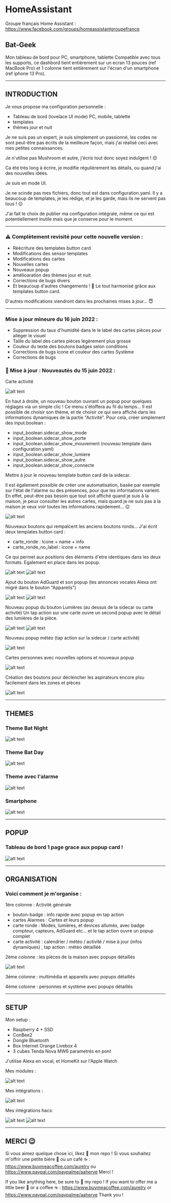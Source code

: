 # HomeAssistant

Groupe français Home Assistant : https://www.facebook.com/groups/homeassistantgroupefrance

## Bat-Geek 
Mon tableau de bord pour PC, smartphone, tablette
Compatible avec tous les supports, ce dashbord tient entièrement sur un ecran 13 pouces (ref MacBook Pro) et 1 colonne tient entièrement sur l'écran d'un smartphone (ref iphone 13 Pro). 

-----

## INTRODUCTION

Je vous propose ma configuration personnelle :
- Tableau de bord (lovelace UI mode) PC, mobile, tablette
- templates
- thèmes jour et nuit

Je ne suis pas un expert, je suis simplement un passionné, les codes ne sont peut-être pas écrits de la meilleure façon, mais j'ai réalisé ceci avec mes petites connaissances.

Je n'utilise pas Mushroom et autre, j'écris tout donc soyez indulgent ! 😊

Ca été très long à écrire, je modifie régulièrement les détails, ou quand j'ai des nouvelles idées. 

Je suis en mode UI.
 
Je ne scinde pas mes fichiers, donc tout est dans configuration.yaml. 
Il y a beaucoup de templates, je les rédige, et je les garde, mais ils ne servent pas tous ! 😉

J'ai fait le choix de publier ma configuration intégrale, même ce qui est potentiellement inutile mais que je conserve pour le moment. 

-----

### ⚠️ Complètement revisité pour cette nouvelle version : 

- Réécriture des templates button card  
- Modifications des sensor templates  
- Modifications des cartes  
- Nouvelles cartes  
- Nouveaux popup  
- amélioaration des thèmes jour et nuit 
- Corrections de bugs divers
- Et beaucoup d'autres changements ! 🤪
Le tout harmonisé grâce aux templates button card.

D'autres modifications viendront dans les prochaines mises à jour... 😇

-----
### Mise à jour mineure du 16 juin 2022 : 

- Suppression du taux d'humidité dans le le label des cartes pièces pour alléger le visuel 
- Taille du label des cartes pièces légèrement plus grosse 
- Couleur du texte des boutons badges selon conditions 
- Corrections de bugs icone et couleur des cartes Système 
- Corrections de bugs 

### 🎉 Mise à jour : Nouveautés du 15 juin 2022 : 

Carte activité 

![alt text](https://github.com/herveaurel/HomeAssistant/blob/main/Captures/carte_activite.jpg)

En haut à droite, un nouveau bouton ouvrant un popup pour quelques réglages via un simple clic ! Ce menu s'étoffera au fil du temps...
Il est possible de choisir son thème, et de choisir ce qui sera affiché dans les informations dynamiques de la partie "Activité". 
Pour cela, créer simplement des input.boolean : 
- input_boolean.sidecar_show_mode
- input_boolean.sidecar_show_porte
- input_boolean.sidecar_show_mouvement (nouveau template dans configuration.yaml)
- input_boolean.sidecar_show_lumiere
- input_boolean.sidecar_show_autre
- input_boolean.sidecar_show_connecte

Mettre à jour le nouveau template button card de la sidecar. 

Il est également possible de créer une automatisation, basée par exemple sur l'état de l'alarme ou des présences, pour que les informations varient. En effet, peut-être pas besoin que tout soit affiché quand je suis à la maison, je peux consulter les autres cartes, mais quand je ne suis pas à la maison je veux voir toutes les informations rapidement... 😉

![alt text](https://github.com/herveaurel/HomeAssistant/blob/main/Captures/popup_reglages.jpg)

Nouveaux boutons qui rempalcent les anciens boutons ronds...
J'ai écrit deux templates button card : 
- carte_ronde : Icone + name + info 
- carte_ronde_no_label : icone + name

Ce qui permet aux positions des éléments d'etre identiques dans les deux formats. 
Egalement en place dans les popup. 

![alt text](https://github.com/herveaurel/HomeAssistant/blob/main/Captures/carte_ronde.jpg) ![alt text](https://github.com/herveaurel/HomeAssistant/blob/main/Captures/carte_ronde_popup.jpg)

Ajout du bouton AdGuard et son popup (les annonces vocales Alexa ont migré dans le bouton "Appareils")

![alt text](https://github.com/herveaurel/HomeAssistant/blob/main/Captures/carte_ronde.jpg) ![alt text](https://github.com/herveaurel/HomeAssistant/blob/main/Captures/adguard_popup.jpg)

Nouveau popup du bouton Lumières (au dessus de la sidecar ou carte activité)
Un tap action sur une carte ouvre un second popup avec le détail des lumières de la pièce. 

![alt text](https://github.com/herveaurel/HomeAssistant/blob/main/Captures/popup_lumieres.jpg) ![alt text](https://github.com/herveaurel/HomeAssistant/blob/main/Captures/popup_lumieres_detail.jpg)

Nouveau popup météo (tap action sur la sidecar / carte activité)

![alt text](https://github.com/herveaurel/HomeAssistant/blob/main/Captures/meteo.jpg)

Cartes personnes avec nouvelles options et nouveaux popup 

![alt text](https://github.com/herveaurel/HomeAssistant/blob/main/Captures/persons.jpg)

Création des boutons pour déclencher les aspirateurs encore plsu facilement dans les zones et pièces

![alt text](https://github.com/herveaurel/HomeAssistant/blob/main/Captures/boutons_aspi.jpg)


-----
## THEMES

### Theme Bat Night
![alt text](https://github.com/herveaurel/HomeAssistant/blob/main/Captures/dashboard_night.jpg)

### Theme Bat Day
![alt text](https://github.com/herveaurel/HomeAssistant/blob/main/Captures/dashboard_clear.jpg)

### Theme avec l'alarme
![alt text](https://github.com/herveaurel/HomeAssistant/blob/main/Captures/dashboard_alarm.jpg)

### Smartphone
![alt text](https://github.com/herveaurel/HomeAssistant/blob/main/Captures/dashboard_smartphone.png)

-----
## POPUP

### Tableau de bord 1 page grace aux popup card ! 
![alt text](https://github.com/herveaurel/HomeAssistant/blob/main/Captures/popup.png)

---------------------

 ## ORGANISATION

### Voici comment je m'organise : 

1ère colonne : Activité générale 
- bouton-badge : info rapide avec popup en tap action
- cartes Alarmes : Cartes et leurs popup
- carte ronde : Modes, lumières, et devices allumés, avec badge compteur, capteurs, AdGuard etc... et le tap action ouvre un popup complet 
- carte activité : calendrier / météo / activité / mise à jour (infos dynamiques) , tap action : météo détailléé 

2ème colonne : les pièces de la maison avec popups détaillés

![alt text](https://github.com/herveaurel/HomeAssistant/blob/main/Captures/cartes_pieces.jpg)


3ème colonne : multimédia et appareils avec popups détaillés

4ème colonne : personnes et système avec popups détaillés


---------------------

## SETUP 

Mon setup :
- Raspberry 4 + SSD
- ConBee2
- Dongle Bluetooth 
- Box Internet Orange Livebox 4
- 3 cubes Tenda Nova MW6 parametrés en pont 

J'utilise Alexa en vocal, et HomeKit sur l'Apple Watch


Mes modules :

![alt text](https://github.com/herveaurel/HomeAssistant/blob/main/Captures/modules.jpg)

Mes intégrations :

![alt text](https://github.com/herveaurel/HomeAssistant/blob/main/Captures/integrations.jpg)

Mes intégrations  hacs:

![alt text](https://github.com/herveaurel/HomeAssistant/blob/main/Captures/integrations_hacs.jpg)
![alt text](https://github.com/herveaurel/HomeAssistant/blob/main/Captures/integrations_hacs2.jpg)

---------------------

## MERCI 😉

Si vous aimez quelque chose ici, likez 🌟 mon repo !
Si vous souhaitez m'offrir une petite bière 🍺 ou un café ☕️ : https://www.buymeacoffee.com/aurelrv ou https://www.paypal.com/paypalme/aaherve
Merci ! 

If you like anything here, be sure to 🌟 my repo !
If you want to offer me a little beer 🍺 or a coffee ☕️ : https://www.buymeacoffee.com/aurelrv or https://www.paypal.com/paypalme/aaherve
Thank you !